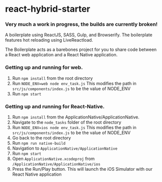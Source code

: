 # react-hybrid-starter
### Very much a work in progress, the builds are currently broken!

A boilerplate using ReactJS, SASS, Gulp, and Browserify.
The boilerplate features hot reloading using LiveReactload.

The Boilerplate acts as a barebones project for you to share code between a React web application and a React Native application.


### Getting up and running for web.

1. Run `npm install` from the root directory
2. Run `NODE_ENV=web node env_task.js`
   This modifies the path in `src/js/components/index.js` to be the value of NODE_ENV
3. Run `npm start`

### Getting up and running for React-Native.

1. Run `npm install` from the ApplicationNative/ApplicationNative.
2. Navigate to the `node_tasks` folder of the root directory
3. Run `NODE_ENV=ios node env_task.js`
   This modifies the path in `src/js/components/index.js` to be the value of NODE_ENV
4. Go back to the root directory
5. Run `npm run native-build`
6. Navigation to `ApplicationNative/ApplicationNative`
7. Run `npm start`
8. Open `ApplicationNative.xcodeproj` from `/ApplicationNative/ApplicationNative/ios`
9. Press the Run/Play button. This will launch the iOS Simulator with our React Native application
